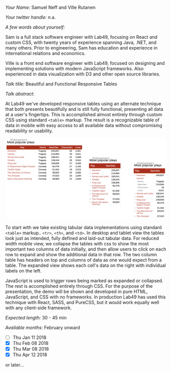 _Your Name:_ Samuel Neff and Ville Rutanen
 
_Your twitter handle:_ n.a.
 
_A few words about yourself:_ 
 
Sam is a full stack software engineer with Lab49, focusing on React and custom CSS, with twenty years of experience spanning Java, .NET, and many others. Prior to engineering, Sam has education and experience in international relations and economics. 
 
Ville is a front end software engineer with Lab49, focused on designing and implementing solutions with modern JavaScript frameworks. Also experienced in data visualization with D3 and other open source libraries.
 
_Talk title:_ Beautiful and Functional Responsive Tables
 
_Talk abstract:_  
 
At Lab49 we've developed responsive tables using an alternate technique that both presents beautifully and is still fully functional, presenting all data at a user's fingertips. This is accomplished almost entirely through custom CSS using standard `<table>` markup. The result is a recognizable table of data in mobile with easy access to all available data without compromising readability or usability.
 
![Table screenshots](https://raw.githubusercontent.com/samuelneff/responsive-tables/master/screenshots/responsive-tables-0-combined.png)

To start with we take existing tabular data implementations using standard `<table>` markup.. `<tr>`, `<th>`, and `<td>`. In desktop and tablet view the tables look just as intended, fully defined and laid-out tabular data. For reduced width mobile view, we collapse the tables with css to show the most important two columns of data initially, and then allow users to click on each row to expand and show the additional data in that row. The two column table has headers on top and columns of data as one would expect from a table. The expanded view shows each cell's data on the right with individual labels on the left.
 
JavaScript is used to trigger rows being marked as expanded or collapsed. The rest is accomplished entirely through CSS. For the purpose of the presentation, the demo will be shown and developed in pure HTML, JavaScript, and CSS with no frameworks. In production Lab49 has used this technique with React, SASS, and PureCSS, but it would work equally well with any client-side framework.
 
_Expected length:_ 30 - 45 min
 
_Available months:_ February onward
 
- [ ] Thu Jan 11 2018
- [X] Thu Feb 08 2018
- [X] Thu Mar 08 2018
- [X] Thu Apr 12 2018
 
or later...
